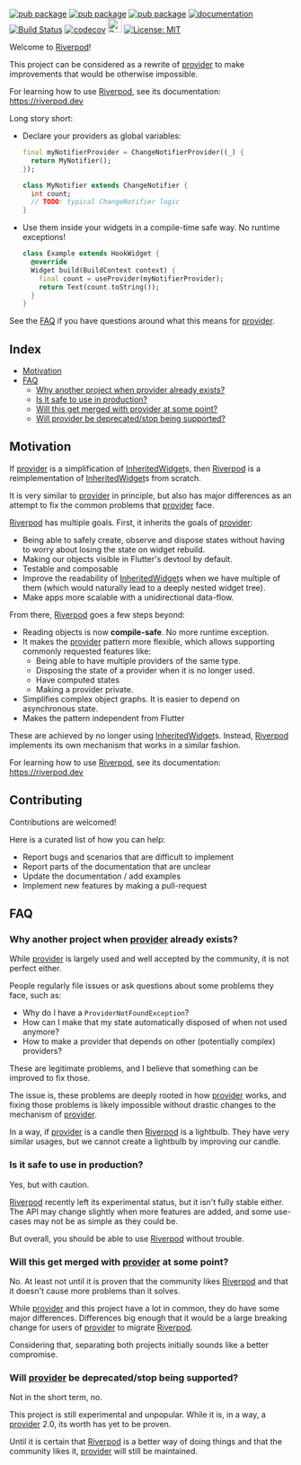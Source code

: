 [![pub package](https://img.shields.io/pub/v/riverpod.svg?label=riverpod&color=blue)](https://pub.dartlang.org/packages/riverpod)
[![pub package](https://img.shields.io/pub/v/riverpod.svg?label=flutter_riverpod&color=blue)](https://pub.dartlang.org/packages/flutter_riverpod)
[![pub package](https://img.shields.io/pub/v/riverpod.svg?label=hooks_riverpod&color=blue)](https://pub.dartlang.org/packages/hooks_riverpod) <a href="https://riverpod.dev"><img src="https://img.shields.io/badge/documentation-riverpod.dev-blue" alt="documentation"></a> [![Build Status](https://github.com/rrousselGit/river_pod/workflows/Build/badge.svg)](https://github.com/rrousselGit/river_pod/actions) [![codecov](https://codecov.io/gh/rrousselGit/river_pod/branch/master/graph/badge.svg)](https://codecov.io/gh/rrousselGit/river_pod) 
<a href="https://www.buymeacoffee.com/remirousselet" target="_blank"><img src="https://cdn.buymeacoffee.com/buttons/default-orange.png" alt="Buy Me A Coffee" height="25px"></a>
<a href="https://opensource.org/licenses/MIT"><img src="https://img.shields.io/badge/license-MIT-purple.svg" alt="License: MIT"></a>

Welcome to [Riverpod]!

This project can be considered as a rewrite of [provider] to make improvements
that would be otherwise impossible.

For learning how to use [Riverpod], see its documentation: https://riverpod.dev

Long story short:

- Declare your providers as global variables:

  ```dart
  final myNotifierProvider = ChangeNotifierProvider((_) {
    return MyNotifier();
  });

  class MyNotifier extends ChangeNotifier {
    int count;
    // TODO: typical ChangeNotifier logic
  }
  ```

- Use them inside your widgets in a compile-time safe way. No runtime exceptions!

  ```dart
  class Example extends HookWidget {
    @override
    Widget build(BuildContext context) {
      final count = useProvider(myNotifierProvider);
      return Text(count.toString());
    }
  }
  ```

See the [FAQ](#FAQ) if you have questions around what this means for [provider].

## Index

- [Motivation](#motivation)
- [FAQ](#faq)
  - [Why another project when provider already exists?](#why-another-project-when-provider-already-exists)
  - [Is it safe to use in production?](#is-it-safe-to-use-in-production)
  - [Will this get merged with provider at some point?](#will-this-get-merged-with-provider-at-some-point)
  - [Will provider be deprecated/stop being supported?](#will-provider-be-deprecatedstop-being-supported)

## Motivation

If [provider] is a simplification of [InheritedWidget]s, then [Riverpod] is
a reimplementation of [InheritedWidget]s from scratch.

It is very similar to [provider] in principle, but also has major differences
as an attempt to fix the common problems that [provider] face.

[Riverpod] has multiple goals. First, it inherits the goals of [provider]:

- Being able to safely create, observe and dispose states without having to worry about
  losing the state on widget rebuild.
- Making our objects visible in Flutter's devtool by default.
- Testable and composable
- Improve the readability of [InheritedWidget]s when we have multiple of them
  (which would naturally lead to a deeply nested widget tree).
- Make apps more scalable with a unidirectional data-flow.

From there, [Riverpod] goes a few steps beyond:

- Reading objects is now **compile-safe**. No more runtime exception.
- It makes the [provider] pattern more flexible, which allows supporting commonly
  requested features like:
  - Being able to have multiple providers of the same type.
  - Disposing the state of a provider when it is no longer used.
  - Have computed states
  - Making a provider private.
- Simplifies complex object graphs. It is easier to depend on asynchronous state.
- Makes the pattern independent from Flutter

These are achieved by no longer using [InheritedWidget]s. Instead, [Riverpod]
implements its own mechanism that works in a similar fashion.

For learning how to use [Riverpod], see its documentation: https://riverpod.dev

## Contributing

Contributions are welcomed!

Here is a curated list of how you can help:

- Report bugs and scenarios that are difficult to implement
- Report parts of the documentation that are unclear
- Update the documentation / add examples
- Implement new features by making a pull-request

## FAQ

### Why another project when [provider] already exists?

While [provider] is largely used and well accepted by the community,
it is not perfect either.

People regularly file issues or ask questions about some problems they face, such as:

- Why do I have a `ProviderNotFoundException`?
- How can I make that my state automatically disposed of when not used anymore?
- How to make a provider that depends on other (potentially complex) providers?

These are legitimate problems, and I believe that something can be improved to fix
those.

The issue is, these problems are deeply rooted in how [provider] works, and
fixing those problems is likely impossible without drastic changes to the
mechanism of [provider].

In a way, if [provider] is a candle then [Riverpod] is a lightbulb. They have
very similar usages, but we cannot create a lightbulb by improving our candle.

### Is it safe to use in production?

Yes, but with caution.

[Riverpod] recently left its experimental status, but it isn't fully stable either.
The API may change slightly when more features are added, and some use-cases
may not be as simple as they could be.

But overall, you should be able to use [Riverpod] without trouble.

### Will this get merged with [provider] at some point?

No. At least not until it is proven that the community likes [Riverpod]
and that it doesn't cause more problems than it solves.

While [provider] and this project have a lot in common, they do have some
major differences. Differences big enough that it would be a large breaking
change for users of [provider] to migrate [Riverpod].

Considering that, separating both projects initially sounds like a better
compromise.

### Will [provider] be deprecated/stop being supported?

Not in the short term, no.

This project is still experimental and unpopular. While it is, in a way,
a [provider] 2.0, its worth has yet to be proven.

Until it is certain that [Riverpod] is a better way of doing things
and that the community likes it, [provider] will still be maintained.

[provider]: https://github.com/rrousselGit/provider
[riverpod]: https://github.com/rrousselGit/river_pod
[flutter_hooks]: https://github.com/rrousselGit/flutter_hooks
[inheritedwidget]: https://api.flutter.dev/flutter/widgets/InheritedWidget-class.html
[hooks_riverpod]: https://pub.dev/packages/hooks_riverpod
[flutter_riverpod]: https://pub.dev/packages/flutter_riverpod
